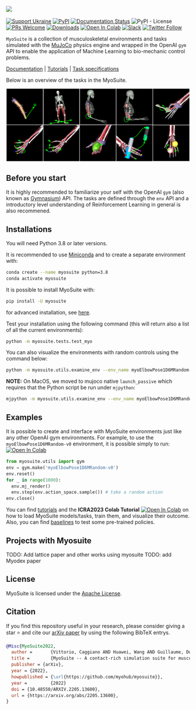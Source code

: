 <!-- =================================================
# Copyright (c) Facebook, Inc. and its affiliates
Authors  :: Vikash Kumar (vikashplus@gmail.com), Vittorio Caggiano (caggiano@gmail.com)
================================================= -->
<img src="https://github.com/myohub/myosuite/blob/main/docs/source/images/Full%20Color%20Horizontal%20wider.png?raw=true" width=800>

[![Support Ukraine](https://img.shields.io/badge/Support-Ukraine-FFD500?style=flat&labelColor=005BBB)](https://opensource.facebook.com/support-ukraine)
[![PyPI](https://img.shields.io/pypi/v/myosuite)](https://pypi.org/project/MyoSuite/)
[![Documentation Status](https://readthedocs.org/projects/myosuite/badge/?version=latest)](https://myosuite.readthedocs.io/en/latest/)
![PyPI - License](https://img.shields.io/pypi/l/myosuite)
[![PRs Welcome](https://img.shields.io/badge/PRs-welcome-brightgreen.svg)](https://github.com/myohub/myosuite/blob/main/docs/CONTRIBUTING.md)
[![Downloads](https://static.pepy.tech/badge/myosuite)](https://pepy.tech/project/myosuite)
[![Open In Colab](https://colab.research.google.com/assets/colab-badge.svg)](https://colab.research.google.com/drive/1zFuNLsrmx42vT4oV8RbnEWtkSJ1xajEo)
[![Slack](https://img.shields.io/badge/Slack-4A154B?style=for-the-badge&logo=slack&logoColor=white)](https://join.slack.com/t/myosuite/shared_invite/zt-1zkpw2zzk-NhVhVlSDxhoMHbzROD8gMA)
[![Twitter Follow](https://img.shields.io/twitter/follow/MyoSuite?style=social)](https://twitter.com/MyoSuite)

`MyoSuite` is a collection of musculoskeletal environments and tasks simulated with the [MuJoCo](http://www.mujoco.org/) physics engine and wrapped in the OpenAI ``gym`` API to enable the application of Machine Learning to bio-mechanic control problems.


 <!-- TODO: add brieft history of the mujoco environment? -->
<!-- TODO: the tutorials section needs to format as now it is mixing all versions -->
 <!-- [Full task details](https://github.com/myohub/myosuite/blob/main/docs/source/suite.rst#tasks) | [Baselines](https://github.com/myohub/myosuite/tree/main/myosuite/agents/baslines_NPG) | [Documentation](https://myosuite.readthedocs.io/en/latest/)
| [Tutorials](https://github.com/myohub/myosuite/tree/main/docs/source/tutorials) -->

[Documentation](https://myosuite.readthedocs.io/en/latest/) | [Tutorials](https://github.com/myohub/myosuite/tree/main/docs/source/tutorials) | [Task specifications](https://github.com/myohub/myosuite/blob/main/docs/source/suite.rst#tasks)


Below is an overview of the tasks in the MyoSuite.

<img width="1240" alt="TasksALL" src="https://github.com/myohub/myosuite/blob/main/docs/source/images/myoSuite_All.png?raw=true">


<!-- TODO: Section is important but seemed to me as an additional notes -->
<!-- TODO: add tutorials and readings for RL and Gym -->
## Before you start
It is highly recommended to familiarize your self with the OpenAI ``gym`` (also known as [Gymnasium](https://gymnasium.farama.org/)) API. The tasks are defined through the ``env`` API and a introductory level understanding of Reinforcement Learning in general is also recommened.

## Installations
You will need Python 3.8 or later versions.

It is recommended to use [Miniconda](https://docs.conda.io/en/latest/miniconda.html#latest-miniconda-installer-links) and to create a separate environment with:
``` bash
conda create --name myosuite python=3.8
conda activate myosuite
```

It is possible to install MyoSuite with:
``` bash
pip install -U myosuite
```
for advanced installation, see [here](https://myosuite.readthedocs.io/en/latest/install.html#alternative-installing-from-source).

Test your installation using the following command (this will return also a list of all the current environments):
``` bash
python -m myosuite.tests.test_myo
```
 
<!-- TODO : include visualize images? -->

You can also visualize the environments with random controls using the command below:
``` bash
python -m myosuite.utils.examine_env --env_name myoElbowPose1D6MRandom-v0
```
**NOTE:** On MacOS, we moved to mujoco native `launch_passive` which requires that the Python script be run under `mjpython`:
``` bash
mjpython -m myosuite.utils.examine_env --env_name myoElbowPose1D6MRandom-v0
```



## Examples
It is possible to create and interface with MyoSuite environments just like any other OpenAI gym environments. For example, to use the `myoElbowPose1D6MRandom-v0` environment, it is possible simply to run: [![Open In Colab](https://colab.research.google.com/assets/colab-badge.svg)](https://colab.research.google.com/drive/1zFuNLsrmx42vT4oV8RbnEWtkSJ1xajEo)


 <!-- TODO: consider instructions to gym api or introduce more annotation for the code each line -->

```python
from myosuite.utils import gym
env = gym.make('myoElbowPose1D6MRandom-v0')
env.reset()
for _ in range(1000):
  env.mj_render()
  env.step(env.action_space.sample()) # take a random action
env.close()
```

You can find [tutorials](https://github.com/myohub/myosuite/tree/main/docs/source/tutorials#tutorials) and the **ICRA2023 Colab Tutorial** [![Open In Colab](https://colab.research.google.com/assets/colab-badge.svg)](https://colab.research.google.com/drive/1KGqZgSYgKXF-vaYC33GR9llDsIW9Rp-q)
on how to load MyoSuite models/tasks, train them, and visualize their outcome. Also, you can find [baselines](https://github.com/myohub/myosuite/tree/main/myosuite/agents) to test some pre-trained policies.

<!-- TODO : include ICRA 2024 tutorial? -->

## Projects with Myosuite

TODO: Add lattice paper and other works using myosuite
TODO: add Myodex paper



## License

MyoSuite is licensed under the [Apache License](LICENSE).

## Citation

If you find this repository useful in your research, please consider giving a star ⭐ and cite our [arXiv paper](https://arxiv.org/abs/2205.13600)  by using the following BibTeX entrys.

```BibTeX
@Misc{MyoSuite2022,
  author =       {Vittorio, Caggiano AND Huawei, Wang AND Guillaume, Durandau AND Massimo, Sartori AND Vikash, Kumar},
  title =        {MyoSuite -- A contact-rich simulation suite for musculoskeletal motor control},
  publisher = {arXiv},
  year = {2022},
  howpublished = {\url{https://github.com/myohub/myosuite}},
  year =         {2022}
  doi = {10.48550/ARXIV.2205.13600},
  url = {https://arxiv.org/abs/2205.13600},
}
```
